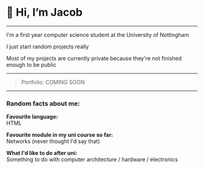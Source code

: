 # 👋 Hi, I’m Jacob

---

I'm a first year computer science student at the University of Nottingham

I just start random projects really

Most of my projects are currently private because they're not finished enough to be public 

---

> Portfolio: COMING SOON

---

### Random facts about me:

**Favourite language:**\
HTML
    
**Favourite module in my uni course so far:**\
Networks (never thought I'd say that)

**What I'd like to do after uni:**\
Something to do with computer architecture / hardware / electronics
